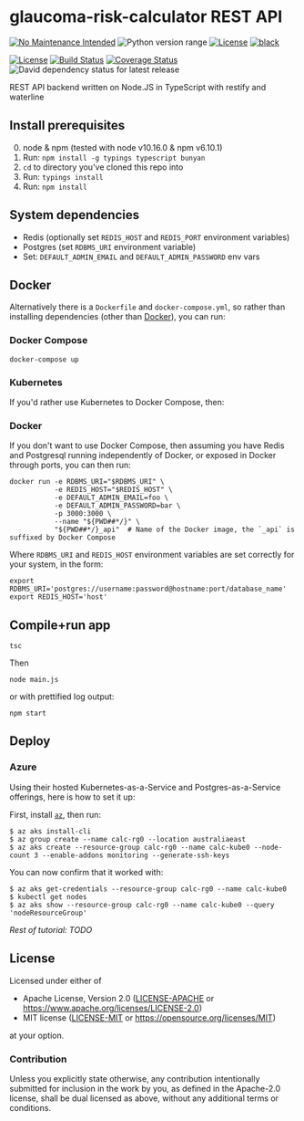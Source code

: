 glaucoma-risk-calculator REST API
=================================
[![No Maintenance Intended](http://unmaintained.tech/badge.svg)](http://unmaintained.tech)
![Python version range](https://img.shields.io/badge/python-2.7%20|%203.4%20|%203.5%20|%203.6%20|%203.7%20|%203.8-blue.svg)
[![License](https://img.shields.io/badge/license-Apache--2.0%20OR%20MIT-blue.svg)](https://opensource.org/licenses/Apache-2.0)
[![black](https://img.shields.io/badge/code%20style-black-000000.svg)](https://github.com/psf/black)

[![License](https://img.shields.io/badge/license-Apache--2.0%20OR%20MIT-blue.svg)](https://opensource.org/licenses/Apache-2.0)
[![Build Status](https://travis-ci.org/offscale/glaucoma-risk-calculator-rest-api.svg?branch=master)](https://travis-ci.org/offscale/glaucoma-risk-calculator-rest-api)
[![Coverage Status](https://coveralls.io/repos/github/offscale/glaucoma-risk-calculator-rest-api/badge.svg)](https://coveralls.io/github/offscale/glaucoma-risk-calculator-rest-api)
![David dependency status for latest release](https://david-dm.org/offscale/glaucoma-risk-calculator-rest-api.svg)

REST API backend written on Node.JS in TypeScript with restify and waterline


## Install prerequisites

  0. node & npm (tested with node v10.16.0 & npm v6.10.1)
  1. Run: `npm install -g typings typescript bunyan`
  2. `cd` to directory you've cloned this repo into
  3. Run: `typings install`
  4. Run: `npm install`

## System dependencies

  - Redis (optionally set `REDIS_HOST` and `REDIS_PORT` environment variables)
  - Postgres (set `RDBMS_URI` environment variable)
  - Set: `DEFAULT_ADMIN_EMAIL` and `DEFAULT_ADMIN_PASSWORD` env vars

## Docker

Alternatively there is a `Dockerfile` and `docker-compose.yml`, so rather than installing dependencies (other than [Docker](https://docs.docker.com/install/#supported-platforms)), you can run:

### Docker Compose

    docker-compose up

### Kubernetes
If you'd rather use Kubernetes to Docker Compose, then:
<TODO>

### Docker

If you don't want to use Docker Compose, then assuming you have Redis and Postgresql running independently of Docker, or exposed in Docker through ports, you can then run:

    docker run -e RDBMS_URI="$RDBMS_URI" \
               -e REDIS_HOST="$REDIS_HOST" \
               -e DEFAULT_ADMIN_EMAIL=foo \
               -e DEFAULT_ADMIN_PASSWORD=bar \
               -p 3000:3000 \
               --name "${PWD##*/}" \
               "${PWD##*/}_api"  # Name of the Docker image, the `_api` is suffixed by Docker Compose

Where `RDBMS_URI` and `REDIS_HOST` environment variables are set correctly for your system, in the form:

    export RDBMS_URI='postgres://username:password@hostname:port/database_name'
    export REDIS_HOST='host'

## Compile+run app

    tsc

Then

    node main.js

or with prettified log output:

    npm start

## Deploy

### Azure
Using their hosted Kubernetes-as-a-Service and Postgres-as-a-Service offerings, here is how to set it up:

First, install [`az`](https://docs.microsoft.com/en-us/cli/azure/install-azure-cli?view=azure-cli-latest), then run:
```
$ az aks install-cli
$ az group create --name calc-rg0 --location australiaeast
$ az aks create --resource-group calc-rg0 --name calc-kube0 --node-count 3 --enable-addons monitoring --generate-ssh-keys
```

You can now confirm that it worked with:
```
$ az aks get-credentials --resource-group calc-rg0 --name calc-kube0
$ kubectl get nodes
$ az aks show --resource-group calc-rg0 --name calc-kube0 --query 'nodeResourceGroup'
```

*Rest of tutorial: TODO*

## License

Licensed under either of

- Apache License, Version 2.0 ([LICENSE-APACHE](LICENSE-APACHE) or <https://www.apache.org/licenses/LICENSE-2.0>)
- MIT license ([LICENSE-MIT](LICENSE-MIT) or <https://opensource.org/licenses/MIT>)

at your option.

### Contribution

Unless you explicitly state otherwise, any contribution intentionally submitted
for inclusion in the work by you, as defined in the Apache-2.0 license, shall be
dual licensed as above, without any additional terms or conditions.
